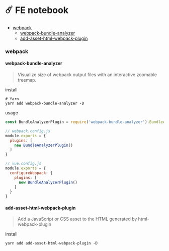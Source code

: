 #  ☄️ FE notebook

- [webpack](#webpack)
	* [webpack-bundle-analyzer](#webpack-bundle-analyzer)
	* [add-asset-html-webpack-plugin](#add-asset-html-webpack-plugin)

### webpack
#### webpack-bundle-analyzer
> Visualize size of webpack output files with an interactive zoomable treemap.
 
install
```shell
# Yarn
yarn add webpack-bundle-analyzer -D
```

usage
```js
const BundleAnalyzerPlugin = require('webpack-bundle-analyzer').BundleAnalyzerPlugin;

// webpack.config.js
module.exports = {
  plugins: [
    new BundleAnalyzerPlugin()
  ]
}

// vue.config.js
module.exports = {
  configureWebpack: {
    plugins: [
      new BundleAnalyzerPlugin()
    ]
  }
}
```

#### add-asset-html-webpack-plugin
> Add a JavaScript or CSS asset to the HTML generated by html-webpack-plugin

install
```shell
yarn add add-asset-html-webpack-plugin -D
```
